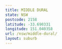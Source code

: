 ```yaml
---
title: MIDDLE DURAL
state: NSW
postcode: 2158
latitude: -33.690331
longitude: 151.040358
url: /nsw/middle-dural/
layout: suburb
---
```


